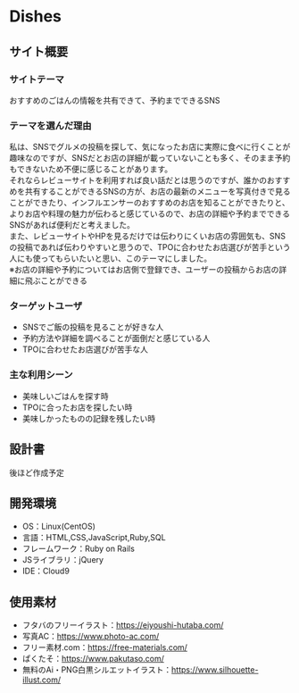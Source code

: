 # Dishes

## サイト概要
### サイトテーマ
おすすめのごはんの情報を共有できて、予約までできるSNS

### テーマを選んだ理由
私は、SNSでグルメの投稿を探して、気になったお店に実際に食べに行くことが趣味なのですが、SNSだとお店の詳細が載っていないことも多く、そのまま予約もできないため不便に感じることがあります。  
それならレビューサイトを利用すれば良い話だとは思うのですが、誰かのおすすめを共有することができるSNSの方が、お店の最新のメニューを写真付きで見ることができたり、インフルエンサーのおすすめのお店を知ることができたりと、よりお店や料理の魅力が伝わると感じているので、お店の詳細や予約までできるSNSがあれば便利だと考えました。  
また、レビューサイトやHPを見るだけでは伝わりにくいお店の雰囲気も、SNSの投稿であれば伝わりやすいと思うので、TPOに合わせたお店選びが苦手という人にも使ってもらいたいと思い、このテーマにしました。  
※お店の詳細や予約についてはお店側で登録でき、ユーザーの投稿からお店の詳細に飛ぶことができる

### ターゲットユーザ
 - SNSでご飯の投稿を見ることが好きな人
 - 予約方法や詳細を調べることが面倒だと感じている人
 - TPOに合わせたお店選びが苦手な人

### 主な利用シーン
 - 美味しいごはんを探す時
 - TPOに合ったお店を探したい時
 - 美味しかったものの記録を残したい時

## 設計書
後ほど作成予定

## 開発環境
- OS：Linux(CentOS)
- 言語：HTML,CSS,JavaScript,Ruby,SQL
- フレームワーク：Ruby on Rails
- JSライブラリ：jQuery
- IDE：Cloud9

## 使用素材
- フタバのフリーイラスト：https://eiyoushi-hutaba.com/
- 写真AC：https://www.photo-ac.com/
- フリー素材.com：https://free-materials.com/
- ぱくたそ：https://www.pakutaso.com/
- 無料のAi・PNG白黒シルエットイラスト：https://www.silhouette-illust.com/
